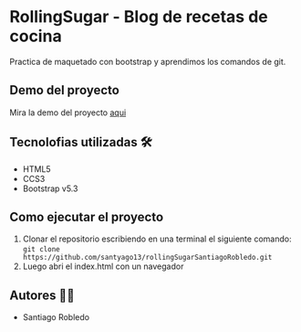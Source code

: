 # RollingSugar - Blog de recetas de cocina

Practica de maquetado con bootstrap y aprendimos los comandos de git.

## Demo del proyecto

Mira la demo del proyecto [aqui](https://rollingsugarsanti.netlify.app)

## Tecnolofias utilizadas 🛠️

- HTML5
- CCS3
- Bootstrap v5.3

## Como ejecutar el proyecto

1. Clonar el repositorio escribiendo en una terminal el siguiente comando: `git clone https://github.com/santyago13/rollingSugarSantiagoRobledo.git`
1. Luego abri el index.html con un navegador

## Autores 🧑‍💻

- Santiago Robledo
